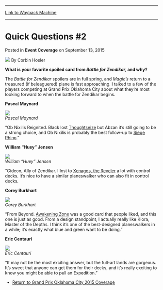 
---
[Link to Wayback Machine](https://web.archive.org/web/20190610220515/https://magic.wizards.com/en/articles/archive/event-coverage/quick-questions-2-2015-09-12)

[_metadata_:author]:- "Corbin Hosler"
[_metadata_:description]:- "What is your favorite spoiled card from Battle for Zendikar, and why? The Battle for Zendikar spoilers are in full spring, and Magic’s return to a treasured (if beleaguered) plane is fast approaching. I talked to a few of the players competing at Grand Prix Oklahoma City about what they’re most looking forward to when the battle for Zendikar begins. Pascal Maynard"
[_metadata_:generator]:- "Drupal 7 (http://drupal.org)"
[_metadata_:node]:- "660401"
[_metadata_:path_date]:- "2015-09-12"
[_metadata_:publish_date]:- "2015-09-13"
[_metadata_:source]:- "div-main-content"
[_metadata_:title]:- "Quick Questions #2"
[_metadata_:wayback_capture_timestamp]:- "2019-06-10 22:05:15"
[_metadata_:wayback_raw_url]:- "https://web.archive.org/web/20190610220515id_/https://magic.wizards.com/en/articles/archive/event-coverage/quick-questions-2-2015-09-12"
[_metadata_:wayback_url]:- "https://magic.wizards.com/en/articles/archive/event-coverage/quick-questions-2-2015-09-12"
---


Quick Questions #2
==================



 Posted in **Event Coverage**
 on September 13, 2015 






![](https://media.magic.wizards.com/styles/auth_small/public/images/person/hosler.jpg)
By Corbin Hosler











**What is your favorite spoiled card from *Battle for Zendikar,* and why?**


The *Battle for Zendikar* spoilers are in full spring, and *Magic’s* return to a treasured (if beleaguered) plane is fast approaching. I talked to a few of the players competing at Grand Prix Oklahoma City about what they’re most looking forward to when the battle for Zendikar begins.


**Pascal Maynard**


**![](https://media.wizards.com/2015/events/gpokc15/qq2_GP_OKC_MAYNARD.jpg)**  
*Pascal Maynard*


“Ob Nixilis Reignited. Black lost [Thoughtseize](http://gatherer.wizards.com/Pages/Card/Details.aspx?name=Thoughtseize) but Abzan it’s still going to be a strong choice, and Ob Nixilis is probably the best follow-up to [Siege Rhino](http://gatherer.wizards.com/Pages/Card/Details.aspx?name=Siege+Rhino).”


**William “Huey” Jensen**


**![](https://media.wizards.com/2015/events/gpokc15/qq2_GP_OKC_JENSEN.jpg)**  
*William “Huey” Jensen*


“Gideon, Ally of Zendikar. I lost to [Xenagos, the Reveler](http://gatherer.wizards.com/Pages/Card/Details.aspx?name=Xenagos%2C+the+Reveler) a lot with control decks. It’s nice to have a similar planeswalker who can also fit in control decks.


**Corey Burkhart**


**![](https://media.wizards.com/2015/events/gpokc15/qq2_GP_OKC_BURKHART.jpg)**  
*Corey Burkhart*


“From Beyond. [Awakening Zone](http://gatherer.wizards.com/Pages/Card/Details.aspx?name=Awakening+Zone) was a good card that people liked, and this one is just as good. From a design standpoint, I actually really like Kiora, Master of the Depths. I think it’s one of the best-designed planeswalkers in a while; it’s exactly what blue and green want to be doing.”


**Eric Centauri**


**![](https://media.wizards.com/2015/events/gpokc15/qq2_GP_OKC_CENTAURI.jpg)**  
*Eric Centauri*


“It may not be the most exciting answer, but the full-art lands are gorgeous. It’s sweet that anyone can get them for their decks, and it’s really exciting to know you might be able to pull an Expedition.”


* [Return to Grand Prix Oklahoma City 2015 Coverage](/node/659866)






